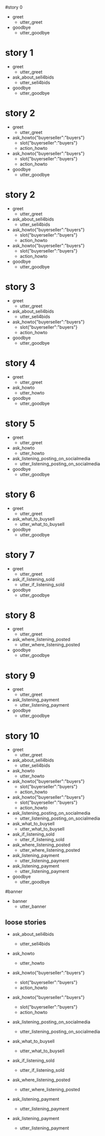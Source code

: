 #story 0
* greet
   - utter_greet
* goodbye
   - utter_goodbye

# story 1
* greet
   - utter_greet
* ask_about_sell4bids
   - utter_sell4bids
* goodbye
   - utter_goodbye
   
# story 2
* greet
   - utter_greet
* ask_howto{"buyerseller":"buyers"}
   - slot{"buyerseller":"buyers"}
   - action_howto
* ask_howto{"buyerseller":"buyers"}
   - slot{"buyerseller":"buyers"}
   - action_howto
* goodbye
   - utter_goodbye
   
# story 2
* greet
   - utter_greet
* ask_about_sell4bids
   - utter_sell4bids
* ask_howto{"buyerseller":"buyers"}
   - slot{"buyerseller":"buyers"}
   - action_howto
* ask_howto{"buyerseller":"buyers"}
   - slot{"buyerseller":"buyers"}
   - action_howto
* goodbye
   - utter_goodbye
   
# story 3
* greet
   - utter_greet
* ask_about_sell4bids
   - utter_sell4bids
* ask_howto{"buyerseller":"buyers"}
   - slot{"buyerseller":"buyers"}
   - action_howto
* goodbye
   - utter_goodbye
   
# story 4
* greet
   - utter_greet
* ask_howto
   - utter_howto
* goodbye
   - utter_goodbye

# story 5
* greet
   - utter_greet
* ask_howto
   - utter_howto
* ask_listening_posting_on_socialmedia
   - utter_listening_posting_on_socialmedia
* goodbye
   - utter_goodbye
   
# story 6
* greet
   - utter_greet
* ask_what_to_buysell
   - utter_what_to_buysell
* goodbye
   - utter_goodbye
   
# story 7
* greet
   - utter_greet
* ask_if_listening_sold
   - utter_if_listening_sold
* goodbye
   - utter_goodbye
 
# story 8
* greet
   - utter_greet
* ask_where_listening_posted
   - utter_where_listening_posted
* goodbye
   - utter_goodbye
   
# story 9
* greet
   - utter_greet
* ask_listening_payment
   - utter_listening_payment
* goodbye
   - utter_goodbye
   
# story 10
* greet
   - utter_greet
* ask_about_sell4bids
   - utter_sell4bids
* ask_howto
   - utter_howto
* ask_howto{"buyerseller":"buyers"}
   - slot{"buyerseller":"buyers"}
   - action_howto
* ask_howto{"buyerseller":"buyers"}
   - slot{"buyerseller":"buyers"}
   - action_howto
* ask_listening_posting_on_socialmedia
   - utter_listening_posting_on_socialmedia
* ask_what_to_buysell
   - utter_what_to_buysell
* ask_if_listening_sold
   - utter_if_listening_sold
* ask_where_listening_posted
   - utter_where_listening_posted
* ask_listening_payment
   - utter_listening_payment
* ask_listening_payment
   - utter_listening_payment
* goodbye
   - utter_goodbye

#banner
* banner
   - utter_banner
   
## loose stories
* ask_about_sell4bids
   - utter_sell4bids
   
* ask_howto
   - utter_howto
   
* ask_howto{"buyerseller":"buyers"}
   - slot{"buyerseller":"buyers"}
   - action_howto
   
* ask_howto{"buyerseller":"buyers"}
   - slot{"buyerseller":"buyers"}
   - action_howto
   
* ask_listening_posting_on_socialmedia
   - utter_listening_posting_on_socialmedia
   
* ask_what_to_buysell
   - utter_what_to_buysell
   
* ask_if_listening_sold
   - utter_if_listening_sold
   
* ask_where_listening_posted
   - utter_where_listening_posted
   
* ask_listening_payment
   - utter_listening_payment
   
* ask_listening_payment
   - utter_listening_payment
